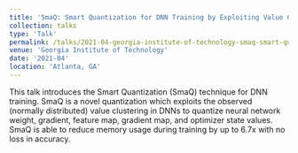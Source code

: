 ```yaml
---
title: 'SmaQ: Smart Quantization for DNN Training by Exploiting Value Clustering'
collection: talks
type: 'Talk'
permalink: /talks/2021-04-georgia-institute-of-technology-smaq-smart-quantization-for-dnn-training-by-exploiting-value-clustering
venue: 'Georgia Institute of Technology'
date: '2021-04'
location: 'Atlanta, GA'
---
```


This talk introduces the Smart Quantization (SmaQ) technique for DNN training. SmaQ is a novel quantization which exploits the observed (normally distributed) value clustering in DNNs to quantize neural network weight, gradient, feature map, gradient map, and optimizer state values. SmaQ is able to reduce memory usage during training by up to 6.7x with no loss in accuracy.


